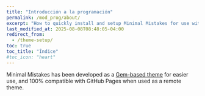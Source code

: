 ```yaml
---
title: "Introducción a la programación"
permalink: /mod_prog/about/
excerpt: "How to quickly install and setup Minimal Mistakes for use with GitHub Pages."
last_modified_at: 2025-08-08T08:48:05-04:00
redirect_from:
  - /theme-setup/
toc: true
toc_title: "Índice"
#toc_icon: "heart"  
---
```


Minimal Mistakes has been developed as a [Gem-based theme](http://jekyllrb.com/docs/themes/) for easier use, and 100% compatible with GitHub Pages when used as a remote theme.

